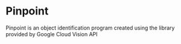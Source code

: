 # Pinpoint
Pinpoint is an object identification program created using the library provided by Google Cloud Vision API
